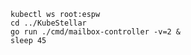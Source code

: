 <!--mailbox-controller-process-start-start-->
```shell
kubectl ws root:espw
cd ../KubeStellar
go run ./cmd/mailbox-controller -v=2 &
sleep 45
```
<!--mailbox-controller-process-start-end-->